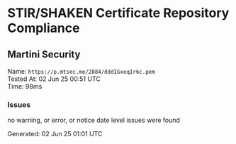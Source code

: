 # STIR/SHAKEN Certificate Repository Compliance

## Martini Security

Name: `https://p.mtsec.me/2884/dddIGxoqIr6c.pem`\
Tested At: 02 Jun 25 00:51 UTC\
Time: 98ms

### Issues

no warning, or error, or notice date level issues were found

Generated: 02 Jun 25 01:01 UTC